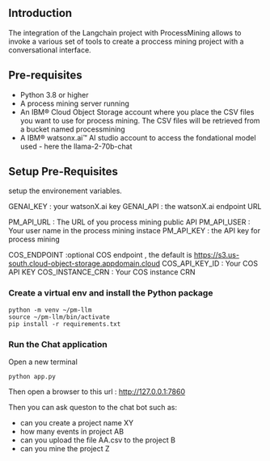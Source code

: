 ## Introduction 
The integration of the Langchain project with ProcessMining allows to invoke a various set of tools to create a proccess mining project with a conversational interface.


## Pre-requisites
  * Python 3.8 or higher
  * A process mining server running
  * An IBM®  Cloud Object Storage account where you place the CSV files you want to use for process mining. The CSV files will be retrieved from a bucket named processmining
  * A IBM® watsonx.ai™ AI studio account to access the fondational model used - here the llama-2-70b-chat


## Setup Pre-Requisites

setup the environement variables.

 GENAI_KEY  : your watsonX.ai key
 GENAI_API  : the watsonX.ai endpoint URL
 

 PM_API_URL  :  The URL of you process mining public API
 PM_API_USER : Your user name in the process mining instace
 PM_API_KEY : the API key for process mining

 COS_ENDPOINT :optional COS endpoint , the default is https://s3.us-south.cloud-object-storage.appdomain.cloud
 COS_API_KEY_ID : Your COS API KEY 
 COS_INSTANCE_CRN : Your COS instance CRN 


### Create a virtual env and install the Python package
```shell
python -m venv ~/pm-llm
source ~/pm-llm/bin/activate
pip install -r requirements.txt
```


### Run the Chat application

Open a new terminal
```
python app.py
```


Then open a browser to this url : http://127.0.0.1:7860

Then you can ask queston to the chat bot such as:
   * can you create a project name XY
   * how many events in project AB
   * can you upload the file AA.csv to the project B
   * can you mine the project Z

